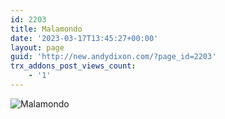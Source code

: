 ```yaml
---
id: 2203
title: Malamondo
date: '2023-03-17T13:45:27+00:00'
layout: page
guid: 'http://new.andydixon.com/?page_id=2203'
trx_addons_post_views_count:
    - '1'
---
```


![Malamondo](https://i0.wp.com/assets.g8x2.ldn.idrivee2-23.com/posters/Malamondo%2001.jpg?w=1200&ssl=1 "Malamondo")